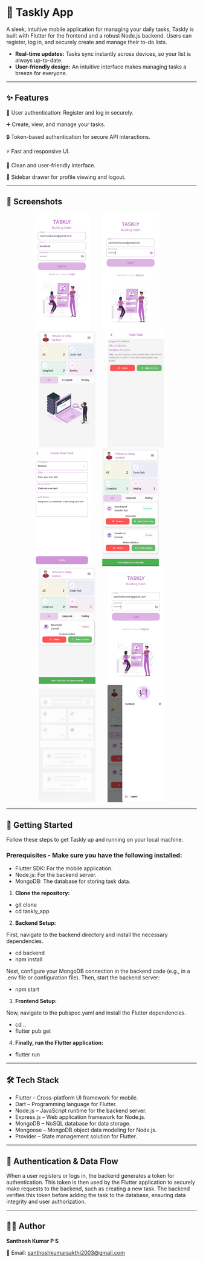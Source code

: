 # 📝 Taskly App

A sleek, intuitive mobile application for managing your daily tasks, Taskly is built with Flutter for the frontend and a robust Node.js backend. Users can register, log in, and securely create and manage their to-do lists.
* **Real-time updates:** Tasks sync instantly across devices, so your list is always up-to-date.
* **User-friendly design:** An intuitive interface makes managing tasks a breeze for everyone.
---

## ✨ Features
🔑 User authentication: Register and log in securely.

➕ Create, view, and manage your tasks.

🔒 Token-based authentication for secure API interactions.

⚡ Fast and responsive UI.

🎨 Clean and user-friendly interface.

👤 Sidebar drawer for profile viewing and logout.

---

## 📸 Screenshots

<div align="center">
  <img src="screenshots/RegisterPage.jpg" alt="Screen 1" width="150"/>&emsp;&emsp; 
  <img src="screenshots/Login.jpg" alt="Screen 2" width="150"/>&emsp;&emsp;
  <img src="screenshots/Dashboard.jpg" alt="Screen 3" width="150"/>&emsp;&emsp;
  <img src="screenshots/TodoPage.jpg" alt="Screen 2" width="150"/>
</div>


<div align="center">
  <img src="screenshots/Create.jpg" alt="Screen 1" width="150"/>&emsp;&emsp; 
  <img src="screenshots/Dashboard2.jpg" alt="Screen 2" width="150"/>&emsp;&emsp;
  <img src="screenshots/TaskCreated.jpg" alt="Screen 3" width="150"/>&emsp;&emsp;
  <img src="screenshots/Login.jpg" alt="Screen 2" width="150"/>
</div>

<div align="center">
  <img src="screenshots/Loading.jpg" alt="Screen 1" width="150"/>&emsp;&emsp; 
  <img src="screenshots/Sidebar.jpg" alt="Screen 2" width="150"/>
</div>

---
## 🚀 Getting Started
Follow these steps to get Taskly up and running on your local machine.


### Prerequisites - Make sure you have the following installed:
* Flutter SDK: For the mobile application.
* Node.js: For the backend server.
* MongoDB: The database for storing task data.

1. **Clone the repository:**

* git clone
* cd taskly_app

2. **Backend Setup:**

First, navigate to the backend directory and install the necessary dependencies.

* cd backend
* npm install

Next, configure your MongoDB connection in the backend code (e.g., in a .env file or configuration file). Then, start the backend server:

* npm start

3. **Frontend Setup:**

Now, navigate to the pubspec.yaml and install the Flutter dependencies.

* cd ..
* flutter pub get
4. **Finally, run the Flutter application:**

* flutter run

---

## 🛠️ Tech Stack
* Flutter – Cross-platform UI framework for mobile.
* Dart – Programming language for Flutter.
* Node.js – JavaScript runtime for the backend server.
* Express.js – Web application framework for Node.js.
* MongoDB – NoSQL database for data storage.
* Mongoose – MongoDB object data modeling for Node.js.
* Provider – State management solution for Flutter.

---

## 🔐 Authentication & Data Flow
When a user registers or logs in, the backend generates a token for authentication. This token is then used by the Flutter application to securely make requests to the backend, such as creating a new task. The backend verifies this token before adding the task to the database, ensuring data integrity and user authorization.

---

## 🙋‍♂️ Author
**Santhosh Kumar P S**

📧 Email: santhoshkumarsakthi2003@gmail.com
